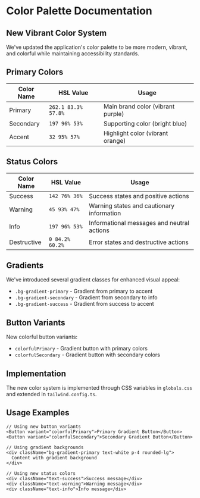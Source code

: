 # Color Palette Documentation

## New Vibrant Color System

We've updated the application's color palette to be more modern, vibrant, and colorful while maintaining accessibility standards.

## Primary Colors

| Color Name | HSL Value | Usage |
|------------|-----------|-------|
| Primary | `262.1 83.3% 57.8%` | Main brand color (vibrant purple) |
| Secondary | `197 96% 53%` | Supporting color (bright blue) |
| Accent | `32 95% 57%` | Highlight color (vibrant orange) |

## Status Colors

| Color Name | HSL Value | Usage |
|------------|-----------|-------|
| Success | `142 76% 36%` | Success states and positive actions |
| Warning | `45 93% 47%` | Warning states and cautionary information |
| Info | `197 96% 53%` | Informational messages and neutral actions |
| Destructive | `0 84.2% 60.2%` | Error states and destructive actions |

## Gradients

We've introduced several gradient classes for enhanced visual appeal:

- `.bg-gradient-primary` - Gradient from primary to accent
- `.bg-gradient-secondary` - Gradient from secondary to info
- `.bg-gradient-success` - Gradient from success to accent

## Button Variants

New colorful button variants:
- `colorfulPrimary` - Gradient button with primary colors
- `colorfulSecondary` - Gradient button with secondary colors

## Implementation

The new color system is implemented through CSS variables in `globals.css` and extended in `tailwind.config.ts`.

## Usage Examples

```tsx
// Using new button variants
<Button variant="colorfulPrimary">Primary Gradient Button</Button>
<Button variant="colorfulSecondary">Secondary Gradient Button</Button>

// Using gradient backgrounds
<div className="bg-gradient-primary text-white p-4 rounded-lg">
  Content with gradient background
</div>

// Using new status colors
<div className="text-success">Success message</div>
<div className="text-warning">Warning message</div>
<div className="text-info">Info message</div>
```